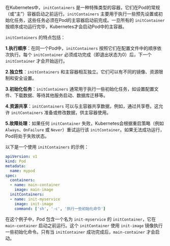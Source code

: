 在Kubernetes中，`initContainers` 是一种特殊类型的容器，它们在Pod的常规（或“主”）容器启动之前运行。`initContainers` 主要用于执行一些预先设置或初始化任务，这些任务必须在Pod的主容器启动前完成。一旦所有的 `initContainer` 按顺序成功运行完毕，Kubernetes才会启动Pod中的主容器。

`initContainers` 的特点包括：

**1.执行顺序**：在同一个Pod中，`initContainers` 按照它们在配置文件中的顺序依次执行。每个 `initContainer` 必须成功完成（即退出状态为0）后，下一个 `initContainer` 才会开始运行。

**2.独立性**：`initContainers` 和主容器相互独立。它们可以有不同的镜像、资源限制和安全设置。

**3.初始化任务**：`initContainers` 通常用于执行一些初始化任务，如设置配置文件、下载数据、等待其他服务启动、数据库迁移等。

**4.资源共享**：`initContainers` 可以与主容器共享数据，例如，通过共享卷。这允许 `initContainers` 准备或修改数据，供主容器使用。

**5.故障处理**：如果任何 `initContainer` 失败，Kubernetes会根据重启策略（例如 `Always`、`OnFailure` 或 `Never`）重试运行该 `initContainer`。如果无法成功运行，Pod将处于失败状态。

以下是一个使用 `initContainers` 的示例：

```yaml
apiVersion: v1
kind: Pod
metadata:
  name: mypod
spec:
  containers:
  - name: main-container
    image: main-image
  initContainers:
  - name: init-myservice
    image: init-image
    command: ['sh', '-c', '执行一些初始化命令']
```

在这个例子中，Pod 包含一个名为 `init-myservice` 的 `initContainer`，它在 `main-container` 启动之前运行。这个 `initContainer` 使用 `init-image` 镜像执行一些初始化命令。只有当 `initContainer` 成功完成后，`main-container` 才会启动。